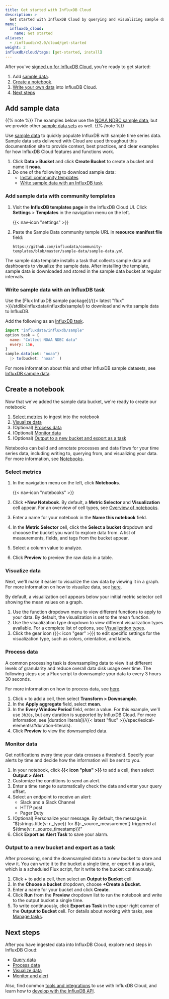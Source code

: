 ```yaml
---
title: Get started with InfluxDB Cloud
description: >
  Get started with InfluxDB Cloud by querying and visualizing sample data in InfluxDB notebooks.
menu:
  influxdb_cloud:
    name: Get started
aliases:
  - /influxdb/v2.0/cloud/get-started
weight: 2
influxdb/cloud/tags: [get-started, install]
---
```


After you've [signed up for InfluxDB Cloud](/influxdb/cloud/sign-up/), you're ready to get started:

1. Add [sample data](#add-sample-data).
2. [Create a notebook](#create-a-notebook).
3. [Write your own data](/influxdb/cloud/write-data/) into InfluxDB Cloud.
4. [Next steps](#next-steps)

<!-- >
## Add demo data

This example uses InfluxDB Cloud's Website Monitoring demo data bucket. To add the demo data bucket:

1.  Click **Load Data** > **Buckets** in the navigation menu on the left.

    {{< nav-icon "data" >}}

2.  Click **{{< icon "plus" >}} {{< caps >}}Add Demo Data{{< /caps >}}**, and then select the **Website Monitoring** bucket.
3.  The Demo Data bucket appears in your list of buckets.

< -->

## Add sample data

{{% note %}}
The examples below use the [NOAA NDBC sample data](/influxdb/v2.0/reference/sample-data/#noaa-ndbc-data), but we provide other [sample data sets](/influxdb/cloud/reference/sample-data/#sample-datasets) as well.
{{% /note %}}

Use [sample data](/influxdb/cloud/reference/sample-data/) to quickly populate InfluxDB with sample time series data. Sample data sets delivered with Cloud are used throughout this documentation site to provide context, best practices, and clear examples for how InfluxDB Cloud features and functions work.

1. Click **Data > Bucket** and click **Create Bucket** to create a bucket and name it **noaa**.
2. Do one of the following to download sample data: 
   - [Install community templates](#add-sample-data-with-community-templates) 
   - [Write sample data with an InfluxDB task](#write-sample-data-with-an-influxdb-task)

### Add sample data with community templates

1. Visit the **InfluxDB templates page** in the InfluxDB Cloud UI. Click **Settings** > **Templates** in the navigation menu on the left.

    {{< nav-icon "settings" >}}
      
2. Paste the Sample Data community temple URL in **resource manifest file** field:

    ```
    https://github.com/influxdata/community-templates/blob/master/sample-data/sample-data.yml
    ```

The sample data template installs a task that collects sample data and dashboards to visualize the sample data.
After installing the template, sample data is downloaded and stored in the sample data bucket at regular intervals.

### Write sample data with an InfluxDB task
   
Use the [Flux InfluxDB sample package](/{{< latest "flux" >}}/stdlib/influxdata/influxdb/sample/) to download and write sample data to InfluxDB.

Add the following as an [InfluxDB task](/influxdb/cloud/process-data/manage-tasks/create-task/).

```js
import "influxdata/influxdb/sample"
option task = {
  name: "Collect NOAA NDBC data"
  every: 15m,
}
sample.data(set: "noaa")
  |> to(bucket: "noaa"  )
 ```

For more information about this and other InfluxDB sample datasets, see [InfluxDB sample data](/influxdb/cloud/reference/sample-data/). 

## Create a notebook

Now that we've added the sample data bucket, we're ready to create our notebook:

1. [Select metrics](#select-metrics) to ingest into the notebook
2. [Visualize data](#visualize-data)
3. (Optional) [Process data](#process-data)
4. (Optional) [Monitor data](#monitor-data)
5. (Optional) [Output to a new bucket and export as a task](#output-to-a-new-bucket-and-export-as-a-task)

Notebooks can build and annotate processes and data flows for your time series data, including writing to, querying from, and visualizing your data. For more information, see [Notebooks](/influxdb/cloud/notebooks/).

### Select metrics

1. In the navigation menu on the left, click **Notebooks**.

    {{< nav-icon "notebooks" >}}
2. Click **+New Notebook**. By default, a **Metric Selector** and **Visualization** cell appear. For an overview of cell types, see [Overview of notebooks](/influxdb/cloud/notebooks/overview/#notebook-cell-types). 
3. Enter a name for your notebook in the **Name this notebook** field. 
5. In the **Metric Selector** cell, click the **Select a bucket** dropdown and chooose the bucket you want to explore data from. A list of measurements, fields, and tags from the bucket appear.
6. Select a column value to analyze.
7. Click **Preview** to preview the raw data in a table.

### Visualize data

Next, we'll make it easier to visualize the raw data by viewing it in a graph. For more information on how to visualize data, see [here](/influxdb/cloud/visualize-data/).

By default, a visualization cell appears below your initial metric selector cell showing the mean values on a graph. 

1. Use the function dropdown menu to view different functions to apply to your data. By default, the visualization is set to the mean function.
2. Use the visualization type dropdown to view different visualization types available.
For a complete list of options, see [Visualization types](/influxdb/cloud/visualize-data/visualization-types/).
3. Click the gear icon ({{< icon "gear" >}}) to edit specific settings for the visualization type, such as colors, orientation, and labels.

### Process data

A common processing task is downsampling data to view it at different levels of granularity and reduce overall data disk usage over time. The following steps use a Flux script to downsample your data to every 3 hours 30 seconds.

For more information on how to process data, see [here](/influxdb/cloud/process-data/).

1. Click **+** to add a cell, then select **Transform > Downsample**.
2. In the **Apply aggregate** field, select **mean**.
3. In the **Every Window Period** field, enter a value. For this example, we'll use `3h30s`, but any duration is supported by InfluxDB Cloud. For more information, see [duration literals](/{{< latest "flux" >}}/spec/lexical-elements/#duration-literals).
4. Click **Preview** to view the downsampled data.

### Monitor data

Get notifications every time your data crosses a threshold. Specify your alerts by time and decide how the information will be sent to you.

1. In your notebook, click **{{< icon "plus" >}}** to add a cell, then select **Output > Alert**.
2. Customize the conditions to send an alert.
3. Enter a time range to automatically check the data and enter your query offset.
4. Select an endpoint to receive an alert:
   - Slack and a Slack Channel
   - HTTP post
   - Pager Duty
5. (Optional) Personalize your message. By default, the message is “${strings.title(v: r._type)} for ${r._source_measurement} triggered at ${time(v: r._source_timestamp)}!”
6. Click **Export as Alert Task** to save your alarm.

### Output to a new bucket and export as a task

After processing, send the downsampled data to a new bucket to store and view it. You can write it to the bucket a single time, or export it as a task, which is a scheduled Flux script, for it write to the bucket continuously.

1. Click **+** to add a cell, then select an **Output to Bucket** cell.
2. In the **Choose a bucket** dropdown, choose **+Create a Bucket**.
3. Enter a name for your bucket and click **Create**.
4. Click **Run** from the **Preview** dropdown list to run the notebook and write to the output bucket a single time.
5. To write continuously, click **Export as Task** in the upper right corner of the **Output to Bucket** cell. For details about working with tasks, see [Manage tasks](/influxdb/cloud/process-data/manage-tasks/).

## Next steps

After you have ingested data into InfluxDB Cloud, explore next steps in InfluxDB Cloud:

- [Query data](/influxdb/cloud/query-data/)
- [Process data](/influxdb/cloud/process-data/)
- [Visualize data](/influxdb/cloud/visualize-data/)
- [Monitor and alert](/influxdb/cloud/monitor-alert/)

Also, find common [tools and integrations](/influxdb/cloud/tools/) to use with InfluxDB Cloud, and learn how to [develop with the InfluxDB API](/influxdb/cloud/api-guide/).

